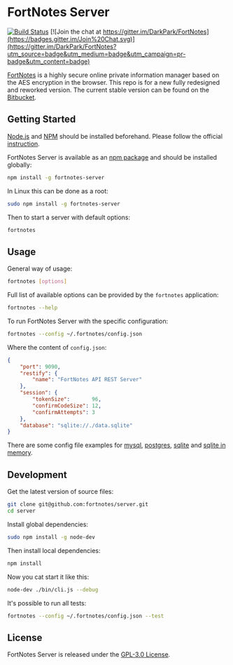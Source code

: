 FortNotes Server
================

[![Build Status](https://travis-ci.org/fortnotes/server.svg?branch=master)](https://travis-ci.org/fortnotes/server)
[![Join the chat at https://gitter.im/DarkPark/FortNotes](https://badges.gitter.im/Join%20Chat.svg)](https://gitter.im/DarkPark/FortNotes?utm_source=badge&utm_medium=badge&utm_campaign=pr-badge&utm_content=badge)

[FortNotes](https://fortnotes.com/) is a highly secure online private information manager based on the AES encryption in the browser.
This repo is for a new fully redesigned and reworked version.
The current stable version can be found on the [Bitbucket](https://bitbucket.org/DarkPark/fortnotes).


## Getting Started

[Node.js](http://nodejs.org/) and [NPM](https://www.npmjs.com/) should be installed beforehand.
Please follow the official [instruction](http://nodejs.org/download/).

FortNotes Server is available as an [npm package](https://www.npmjs.org/package/fortnotes-server) and should be installed globally:

```bash
npm install -g fortnotes-server
```

In Linux this can be done as a root:

```bash
sudo npm install -g fortnotes-server
```

Then to start a server with default options:

```bash
fortnotes
```

## Usage

General way of usage:

```bash
fortnotes [options]
```

Full list of available options can be provided by the `fortnotes` application:

```bash
fortnotes --help
```

To run FortNotes Server with the specific configuration:

```bash
fortnotes --config ~/.fortnotes/config.json
```

Where the content of `config.json`:

```json
{
	"port": 9090,
	"restify": {
		"name": "FortNotes API REST Server"
	},
	"session": {
		"tokenSize":       96,
		"confirmCodeSize": 12,
		"confirmAttempts": 3
	},
	"database": "sqlite://./data.sqlite"
}
```

There are some config file examples for
[mysql](config/mysql.json),
[postgres](config/postgres.json),
[sqlite](config/sqlite.json) and
[sqlite in memory](config/memory.json).


## Development ##

Get the latest version of source files:

```bash
git clone git@github.com:fortnotes/server.git
cd server
```

Install global dependencies:

```bash
sudo npm install -g node-dev
```

Then install local dependencies:

```bash
npm install
```

Now you cat start it like this:

```bash
node-dev ./bin/cli.js --debug
```

It's possible to run all tests:

```bash
fortnotes --config ~/.fortnotes/config.json --test
```


## License

FortNotes Server is released under the [GPL-3.0 License](http://opensource.org/licenses/GPL-3.0).
